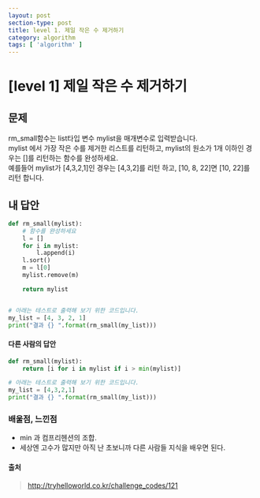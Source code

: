 ```yaml
---
layout: post
section-type: post
title: level 1. 제일 작은 수 제거하기
category: algorithm
tags: [ 'algorithm' ]
---
```


# [level 1] 제일 작은 수 제거하기

## 문제

rm_small함수는 list타입 변수 mylist을 매개변수로 입력받습니다.  
mylist 에서 가장 작은 수를 제거한 리스트를 리턴하고, mylist의 원소가 1개 이하인 경우는 []를 리턴하는 함수를 완성하세요.  
예를들어 mylist가 [4,3,2,1]인 경우는 [4,3,2]를 리턴 하고, [10, 8, 22]면 [10, 22]를 리턴 합니다.

## 내 답안

```python
def rm_small(mylist):
    # 함수를 완성하세요
    l = []
    for i in mylist:
        l.append(i)
    l.sort()
    m = l[0]
    mylist.remove(m)

    return mylist


# 아래는 테스트로 출력해 보기 위한 코드입니다.
my_list = [4, 3, 2, 1]
print("결과 {} ".format(rm_small(my_list)))

```

#### 다른 사람의 답안

```python
def rm_small(mylist):
    return [i for i in mylist if i > min(mylist)]

# 아래는 테스트로 출력해 보기 위한 코드입니다.
my_list = [4,3,2,1]
print("결과 {} ".format(rm_small(my_list)))
```

### 배울점, 느낀점

- min 과 컴프리헨션의 조합.
- 세상엔 고수가 많지만 아직 난 초보니까 다른 사람들 지식을 배우면 된다.

#### 출처
> <http://tryhelloworld.co.kr/challenge_codes/121>
